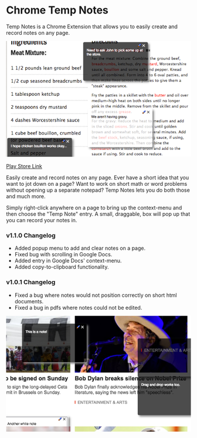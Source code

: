 # Chrome Temp Notes

Temp Notes is a Chrome Extension that allows you to easily create and record notes on any page.

![Application Main Screen 1](/promos/promo_1.png?raw=true "Application Main Screen 1")

[Play Store Link](https://chrome.google.com/webstore/detail/temp-notes/fjibjjlfoommeohieibngebfmganjiib)

Easily create and record notes on any page.
Ever have a short idea that you want to jot down on a page? Want to work on short math or word problems without opening up a separate notepad? Temp Notes lets you do both those and much more.

Simply right-click anywhere on a page to bring up the context-menu and then choose the "Temp Note" entry. A small, draggable, box will pop up that you can record your notes in. 

### v1.1.0 Changelog
- Added popup menu to add and clear notes on a page.
- Fixed bug with scrolling in Google Docs.
- Added entry in Google Docs' context-menu.
- Added copy-to-clipboard functionality. 

### v1.0.1 Changelog
- Fixed a bug where notes would not position correctly on short html documents.
- Fixed a bug in pdfs where notes could not be edited.

![Application Main Screen 2](/promos/promo_2.png?raw=true "Application Main Screen 2")
